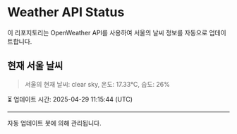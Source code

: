 
# Weather API Status

이 리포지토리는 OpenWeather API를 사용하여 서울의 날씨 정보를 자동으로 업데이트합니다.

## 현재 서울 날씨
> 서울의 현재 날씨: clear sky, 온도: 17.33°C, 습도: 26%

⏳ 업데이트 시간: 2025-04-29 11:15:44 (UTC)

---
자동 업데이트 봇에 의해 관리됩니다.
